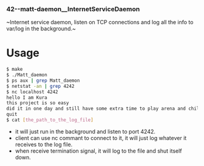 ### 42--matt-daemon__InternetServiceDaemon
~Internet service daemon, listen on TCP connections and log all the info to var/log in the background.~

# Usage

```sh
$ make
$ ./Matt_daemon
$ ps aux | grep Matt_daemon
$ netstat -an | grep 4242
$ nc localhost 4242
hello I am Kura
this project is so easy
did it in one day and still have some extra time to play arena and chill.
quit
$ cat [the_path_to_the_log_file]
```
* it will just run in the background and listen to port 4242.
* client can use nc commant to connect to it, it will just log whatever it receives to the log file.
* when receive termination signal, it will log to the file and shut itself down.
